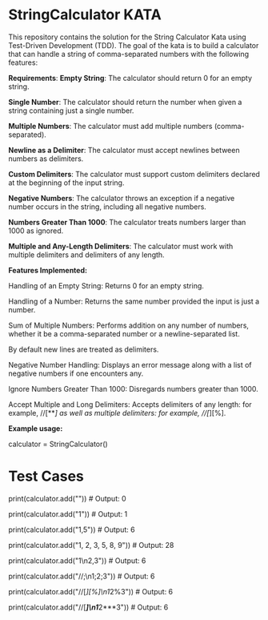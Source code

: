 # StringCalculator KATA

This repository contains the solution for the String Calculator Kata using Test-Driven Development (TDD). The goal of the kata is to build a calculator that can handle a string of comma-separated numbers with the following features:

**Requirements**:
**Empty String**: The calculator should return 0 for an empty string.

**Single Number**: The calculator should return the number when given a string containing just a single number.

**Multiple Numbers**: The calculator must add multiple numbers (comma-separated).

**Newline as a Delimiter**: The calculator must accept newlines between numbers as delimiters.

**Custom Delimiters**: The calculator must support custom delimiters declared at the beginning of the input string.

**Negative Numbers**: The calculator throws an exception if a negative number occurs in the string, including all negative numbers.

**Numbers Greater Than 1000**: The calculator treats numbers larger than 1000 as ignored.

**Multiple and Any-Length Delimiters**: The calculator must work with multiple delimiters and delimiters of any length.

**Features Implemented:**

Handling of an Empty String: Returns 0 for an empty string.

Handling of a Number: Returns the same number provided the input is just a number.

Sum of Multiple Numbers: Performs addition on any number of numbers, whether it be a comma-separated number or a newline-separated list.

By default new lines are treated as delimiters.

Negative Number Handling: Displays an error message along with a list of negative numbers if one encounters any.

Ignore Numbers Greater Than 1000: Disregards numbers greater than 1000.

Accept Multiple and Long Delimiters: Accepts delimiters of any length: for example, //[***] as well as multiple delimiters: for example, //[*][%].


**Example usage:**

calculator = StringCalculator()

# Test Cases
print(calculator.add(""))  # Output: 0

print(calculator.add("1"))  # Output: 1

print(calculator.add("1,5"))  # Output: 6

print(calculator.add("1, 2, 3, 5, 8, 9"))  # Output: 28

print(calculator.add("1\n2,3"))  # Output: 6

print(calculator.add("//;\n1;2;3"))  # Output: 6

print(calculator.add("//[*][%]\n1*2%3"))  # Output: 6

print(calculator.add("//[***]\n1***2***3"))  # Output: 6
